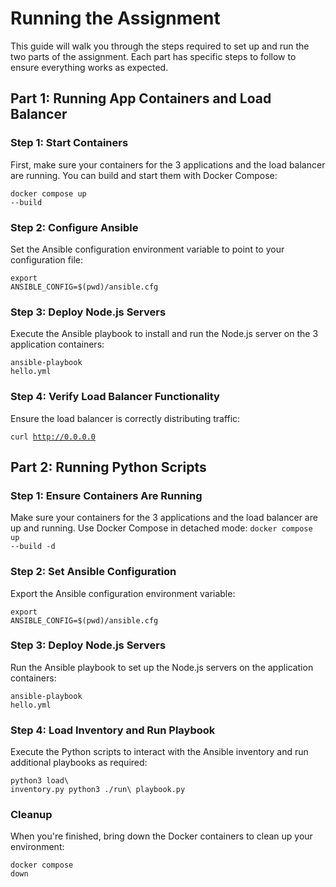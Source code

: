 # Running the Assignment

This guide will walk you through the steps required to set up and run the two parts of the assignment. Each part has specific steps to follow to ensure everything works as expected.

## Part 1: Running App Containers and Load Balancer

### Step 1: Start Containers

First, make sure your containers for the 3 applications and the load balancer are running. You can build and start them with Docker Compose:

<code class="!whitespace-pre hljs language-bash">docker compose up --build
</code>

### Step 2: Configure Ansible

Set the Ansible configuration environment variable to point to your configuration file:

<code class="!whitespace-pre hljs language-bash">export ANSIBLE_CONFIG=$(pwd)/ansible.cfg
</code>

### Step 3: Deploy Node.js Servers

Execute the Ansible playbook to install and run the Node.js server on the 3 application containers:

<code class="!whitespace-pre hljs language-bash">ansible-playbook hello.yml
</code>

### Step 4: Verify Load Balancer Functionality

Ensure the load balancer is correctly distributing traffic:

<code class="!whitespace-pre hljs language-bash">curl http://0.0.0.0
</code>

## Part 2: Running Python Scripts

### Step 1: Ensure Containers Are Running

Make sure your containers for the 3 applications and the load balancer are up and running. Use Docker Compose in detached mode:
<code class="!whitespace-pre hljs language-bash">docker compose up --build -d
</code>

### Step 2: Set Ansible Configuration

Export the Ansible configuration environment variable:

<code class="!whitespace-pre hljs language-bash">export ANSIBLE_CONFIG=$(pwd)/ansible.cfg
</code>

### Step 3: Deploy Node.js Servers

Run the Ansible playbook to set up the Node.js servers on the application containers:

<code class="!whitespace-pre hljs language-bash">ansible-playbook hello.yml
</code>

### Step 4: Load Inventory and Run Playbook

Execute the Python scripts to interact with the Ansible inventory and run additional playbooks as required:

<code class="!whitespace-pre hljs language-bash">python3 load\ inventory.py
python3 ./run\ playbook.py
</code>

### Cleanup

When you're finished, bring down the Docker containers to clean up your environment:

<code class="!whitespace-pre hljs language-bash">docker compose down</code>
